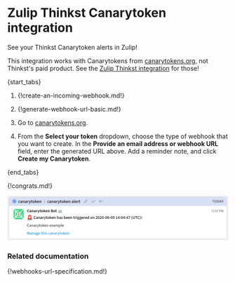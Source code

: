# Zulip Thinkst Canarytoken integration

See your Thinkst Canarytoken alerts in Zulip!

This integration works with Canarytokens from
[canarytokens.org][canarytokens], not Thinkst's paid product. See the
[Zulip Thinkst integration](/integrations/doc/thinkst) for those!

{start_tabs}

1. {!create-an-incoming-webhook.md!}

1. {!generate-webhook-url-basic.md!}

1. Go to [canarytokens.org][canarytokens].

1. From the **Select your token**  dropdown, choose the type of webhook
   that you want to create. In the **Provide an email address or webhook
   URL** field, enter the generated URL above. Add a reminder note, and
   click **Create my Canarytoken**.

{end_tabs}

{!congrats.md!}

![](/static/images/integrations/canarytoken/001.png)

### Related documentation

{!webhooks-url-specification.md!}

[canarytokens]: https://canarytokens.org
